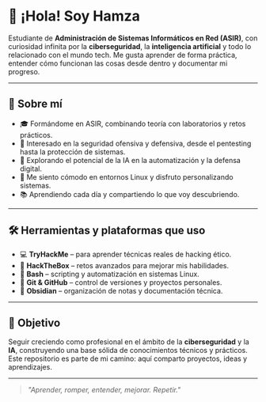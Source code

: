 # 👋 ¡Hola! Soy Hamza

Estudiante de **Administración de Sistemas Informáticos en Red (ASIR)**, con curiosidad infinita por la **ciberseguridad**, la **inteligencia artificial** y todo lo relacionado con el mundo tech. Me gusta aprender de forma práctica, entender cómo funcionan las cosas desde dentro y documentar mi progreso.

---

## 🧠 Sobre mí

- 🎓 Formándome en ASIR, combinando teoría con laboratorios y retos prácticos.
- 🔐 Interesado en la seguridad ofensiva y defensiva, desde el pentesting hasta la protección de sistemas.
- 🤖 Explorando el potencial de la IA en la automatización y la defensa digital.
- 🐧 Me siento cómodo en entornos Linux y disfruto personalizando sistemas.
- 📚 Aprendiendo cada día y compartiendo lo que voy descubriendo.

---

## 🛠️ Herramientas y plataformas que uso

- 💻 **TryHackMe** – para aprender técnicas reales de hacking ético.
- 🧪 **HackTheBox** – retos avanzados para mejorar mis habilidades.
- 🐚 **Bash** – scripting y automatización en sistemas Linux.
- 🔧 **Git & GitHub** – control de versiones y proyectos personales.
- 📝 **Obsidian** – organización de notas y documentación técnica.

---

## 🚀 Objetivo

Seguir creciendo como profesional en el ámbito de la **ciberseguridad** y la **IA**, construyendo una base sólida de conocimientos técnicos y prácticos. Este repositorio es parte de mi camino: aquí comparto proyectos, ideas y aprendizajes.

---

> _"Aprender, romper, entender, mejorar. Repetir."_
